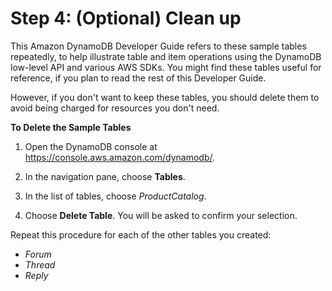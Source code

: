 # Step 4: \(Optional\) Clean up<a name="SampleData.DeleteTables"></a>

This Amazon DynamoDB Developer Guide refers to these sample tables repeatedly, to help illustrate table and item operations using the DynamoDB low\-level API and various AWS SDKs\. You might find these tables useful for reference, if you plan to read the rest of this Developer Guide\.

However, if you don't want to keep these tables, you should delete them to avoid being charged for resources you don't need\.

**To Delete the Sample Tables**

1. Open the DynamoDB console at [https://console\.aws\.amazon\.com/dynamodb/](https://console.aws.amazon.com/dynamodb/)\.

1. In the navigation pane, choose **Tables**\.

1. In the list of tables, choose *ProductCatalog*\.

1. Choose **Delete Table**\. You will be asked to confirm your selection\.

Repeat this procedure for each of the other tables you created:
+ *Forum*
+ *Thread*
+ *Reply*